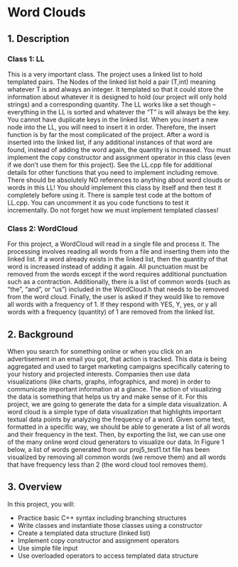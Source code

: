# Word Clouds

## 1. Description
### Class 1: LL<br>
This is a very important class. The project uses a linked list to hold templated pairs. The Nodes of the linked list hold a pair (T,int) meaning whatever T is and always an integer. It templated so that it could store the information about whatever it is designed to hold (our project will only hold strings) and a corresponding quantity. The LL works like a set though – everything in the LL is sorted and whatever the “T” is will always be the key. You cannot have duplicate keys in the linked list. When you insert a new node into the LL, you will need to insert it in order. Therefore, the insert function is by far the most complicated of the project. After a word is inserted into the linked list, if any additional instances of that word are found, instead of adding the word again, the quantity is increased.
You must implement the copy constructor and assignment operator in this class (even if we don’t use them for this project). See the LL.cpp file for additional details for other functions that you need to implement including remove. There should be absolutely NO references to anything about word clouds or words in this LL! 
You should implement this class by itself and then test it completely before using it. There is sample test code at the bottom of LL.cpp. You can uncomment it as you code functions to test it incrementally. Do not forget how we must implement templated classes! 

### Class 2: WordCloud<br>
For this project, a WordCloud will read in a single file and process it. The processing involves reading all words from a file and inserting them into the linked list. If a word already exists in the linked list, then the quantity of that word is increased instead of adding it again. All punctuation must be removed from the words except if the word requires additional punctuation such as a contraction. Additionally, there is a list of common words (such as “the”, “and”, or “us”) included in the WordCloud.h that needs to be removed from the word cloud. Finally, the user is asked if they would like to remove all words with a frequency of 1. If they respond with YES, Y, yes, or y all words with a frequency (quantity) of 1 are removed from the linked list.

## 2. Background
When you search for something online or when you click on an advertisement in an email you got, that action is tracked. This data is being aggregated and used to target marketing campaigns specifically catering to your history and projected interests. Companies then use data visualizations (like charts, graphs, infographics, and more) in order to communicate important information at a glance. The action of visualizing the data is something that helps us try and make sense of it.
For this project, we are going to generate the data for a simple data visualization. A word cloud is a simple type of data visualization that highlights important textual data points by analyzing the frequency of a word. Given some text, formatted in a specific way, we should be able to generate a list of all words and their frequency in the text. Then, by exporting the list, we can use one of the many online word cloud generators to visualize our data.
In Figure 1 below, a list of words generated from our proj5_test1.txt file has been visualized by removing all common words (we remove them) and all words that have frequency less than 2 (the word cloud tool removes them).

## 3. Overview
In this project, you will:
  *	Practice basic C++ syntax including branching structures
  *	Write classes and instantiate those classes using a constructor
  *	Create a templated data structure (linked list)
  *	Implement copy constructor and assignment operators
  *	Use simple file input
  *	Use overloaded operators to access templated data structure
